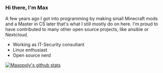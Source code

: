 ### Hi there, I'm Max 

A few years ago I got into programming by making small Minecraft mods and a Master in CS later that's what I still mostly do on here. I'm proud to have contributed to many other open source projects, like ansible or Nextcloud.

- Working as IT-Security consultant
- Linux enthusiast
- Open source nerd

[![Maxopoly's github stats](https://github-readme-stats.vercel.app/api?username=maxopoly&count_private=true&show_icons=true&theme=tokyonight&include_all_commits=true)](https://github.com/anuraghazra/github-readme-stats)

<!--
**Maxopoly/Maxopoly** is a ✨ _special_ ✨ repository because its `README.md` (this file) appears on your GitHub profile.

Here are some ideas to get you started:

- 🔭 I’m currently working on ...
- 🌱 I’m currently learning ...
- 👯 I’m looking to collaborate on ...
- 🤔 I’m looking for help with ...
- 💬 Ask me about ...
- 📫 How to reach me: ...
- 😄 Pronouns: ...
- ⚡ Fun fact: ...
-->
